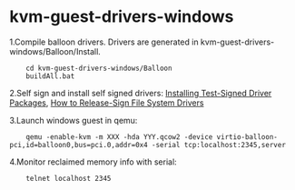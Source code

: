 # kvm-guest-drivers-windows

1.Compile balloon drivers. Drivers are generated in kvm-guest-drivers-windows/Balloon/Install.

        cd kvm-guest-drivers-windows/Balloon
        buildAll.bat

2.Self sign and install self signed drivers:
[Installing Test-Signed Driver Packages](https://docs.microsoft.com/en-us/windows-hardware/drivers/install/installing-test-signed-driver-packages),
[How to Release-Sign File System Drivers](https://docs.microsoft.com/en-us/windows-hardware/drivers/develop/signing-a-driver-for-public-release)

3.Launch windows guest in qemu:

        qemu -enable-kvm -m XXX -hda YYY.qcow2 -device virtio-balloon-pci,id=balloon0,bus=pci.0,addr=0x4 -serial tcp:localhost:2345,server  

4.Monitor reclaimed memory info with serial:

        telnet localhost 2345


